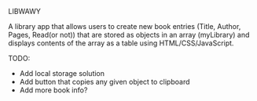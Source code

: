 LIBWAWY

A library app that allows users to create new book entries (Title, Author, Pages, Read(or not)) that are stored as objects in an array (myLibrary) and displays contents of the array as a table using HTML/CSS/JavaScript.

TODO:
- Add local storage solution
- Add button that copies any given object to clipboard
- Add more book info?


